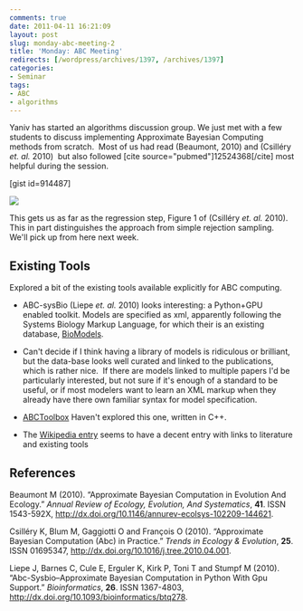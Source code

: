 ```yaml
---
comments: true
date: 2011-04-11 16:21:09
layout: post
slug: monday-abc-meeting-2
title: 'Monday: ABC Meeting'
redirects: [/wordpress/archives/1397, /archives/1397]
categories:
- Seminar
tags:
- ABC
- algorithms
---
```


Yaniv has started an algorithms discussion group. We just met with a few  students to discuss implementing Approximate Bayesian Computing methods from scratch.  Most of us had read (Beaumont, 2010) and (Csilléry _et. al._ 2010)  but also followed [cite source="pubmed"]12524368[/cite] most helpful during the session.

[gist id=914487]

![]( http://farm6.staticflickr.com/5222/5610998871_13dd3c8c88_o.png )


This gets us as far as the regression step, Figure 1 of (Csilléry _et. al._ 2010).  This in part distinguishes the approach from simple rejection sampling.  We'll pick up from here next week.


## Existing Tools


Explored a bit of the existing tools available explicitly for ABC computing.



	
  * ABC-sysBio (Liepe _et. al._ 2010) looks interesting: a Python+GPU enabled toolkit. Models are specified as xml, apparently following the Systems Biology Markup Language, for which their is an existing database, [BioModels](http://www.ebi.ac.uk/biomodels-main/).

	
  * Can't decide if I think having a library of models is ridiculous or brilliant, but the data-base looks well curated and linked to the publications, which is rather nice.  If there are models linked to multiple papers I'd be particularly interested, but not sure if it's enough of a standard to be useful, or if most modelers want to learn an XML markup when they already have there own familiar syntax for model specification.

	
  * [ABCToolbox](http://www.cmpg.iee.unibe.ch/content/softwares__services/computer_programs/abctoolbox/index_eng.html) Haven't explored this one, written in C++.

	
  * The [Wikipedia entry](http://en.wikipedia.org/wiki/Approximate_Bayesian_computation) seems to have a decent entry with links to literature and existing tools


## References

<p>Beaumont M (2010).
&ldquo;Approximate Bayesian Computation in Evolution And Ecology.&rdquo;
<EM>Annual Review of Ecology, Evolution, And Systematics</EM>, <B>41</B>.
ISSN 1543-592X, <a href="http://dx.doi.org/10.1146/annurev-ecolsys-102209-144621">http://dx.doi.org/10.1146/annurev-ecolsys-102209-144621</a>.
<p>Csilléry K, Blum M, Gaggiotti O and François O (2010).
&ldquo;Approximate Bayesian Computation (Abc) in Practice.&rdquo;
<EM>Trends in Ecology &amp; Evolution</EM>, <B>25</B>.
ISSN 01695347, <a href="http://dx.doi.org/10.1016/j.tree.2010.04.001">http://dx.doi.org/10.1016/j.tree.2010.04.001</a>.
<p>Liepe J, Barnes C, Cule E, Erguler K, Kirk P, Toni T and Stumpf M (2010).
&ldquo;Abc-Sysbio&ndash;Approximate Bayesian Computation in Python With Gpu Support.&rdquo;
<EM>Bioinformatics</EM>, <B>26</B>.
ISSN 1367-4803, <a href="http://dx.doi.org/10.1093/bioinformatics/btq278">http://dx.doi.org/10.1093/bioinformatics/btq278</a>.
